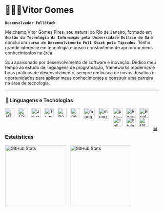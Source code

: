 # 👨🏽‍💻Vitor Gomes


**`Desenvolvedor FullStack`**

Me chamo Vitor Gomes Pires, sou natural do Rio de Janeiro, formado em **`Gestão da Tecnologia da Informação pela Universidade Estácio de Sá`** e concluí um **`curso de Desenvolvimento Full Stack pela Tipcodes`**. Tenho grande interesse em tecnologia e busco constantemente aprimorar meus conhecimentos na área.

Sou apaixonado por desenvolvimento de software e inovação. Dedico meu tempo ao estudo de linguagens de programação, frameworks modernos e boas práticas de desenvolvimento, sempre em busca de novos desafios e oportunidades para aplicar meus conhecimentos e construir uma carreira na área de tecnologia.

---

### 🤖 Linguagens e Tecnologias

<img 
    align="left" 
    alt="HTML"
    title="HTML" 
    width="30px" 
    style="padding-right: 10px;" 
    src="https://cdn.jsdelivr.net/gh/devicons/devicon@latest/icons/html5/html5-original.svg" 
/>
<img 
    align="left" 
    alt="CSS" 
    title="CSS"
    width="30px" 
    style="padding-right: 10px;" 
    src="https://cdn.jsdelivr.net/gh/devicons/devicon@latest/icons/css3/css3-original.svg" 
/>

<img 
    align="left" 
    alt="JavaScript" 
    title="JavaScript"
    width="30px" 
    style="padding-right: 10px;" 
    src="https://cdn.jsdelivr.net/gh/devicons/devicon@latest/icons/javascript/javascript-original.svg" 
/>
<img 
    align="left" 
    alt="TypeScript"
    title="TypeScript" 
    width="30px" 
    style="padding-right: 10px;" 
    src="https://cdn.jsdelivr.net/gh/devicons/devicon@latest/icons/typescript/typescript-original.svg" 
/>
<img align="left" alt="NodeJS" width="30px" style="padding-right:10px;" src="https://cdn.jsdelivr.net/gh/devicons/devicon/icons/nodejs/nodejs-original.svg" />
<img
        align="left"
        alt="mysql"
        title="mysql"
        width="30px"
        style="padding-right: 10px;"
        src="https://cdn.jsdelivr.net/gh/devicons/devicon@latest/icons/mysql/mysql-original-wordmark.svg" />
          
 <img 
      align="left"
      alt="mongodb"
      title="mongodb"
       width="35px"
      style="padding-right: 10px;"
       src="https://cdn.jsdelivr.net/gh/devicons/devicon@latest/icons/mongodb/mongodb-plain-wordmark.svg" />
       <img 
            align="left"
            alt="mongoose"
            title="mongoose"
            width="35px"
            style="padding-right: 10px;"
            src="https://cdn.jsdelivr.net/gh/devicons/devicon@latest/icons/mongoose/mongoose-original-wordmark.svg" />
             <img
             align="left"
             alt="prisma"
             title="prisma"
             width="30px"
             style="padding-right: 10px;"
             src="https://cdn.jsdelivr.net/gh/devicons/devicon@latest/icons/prisma/prisma-original.svg" />
          
          
<img 
    align="left" 
    alt="React"
    title="React" 
    width="30px" 
    style="padding-right: 10px;" 
    src="https://cdn.jsdelivr.net/gh/devicons/devicon@latest/icons/react/react-original.svg" 
/>
<img 
    align="left" 
    alt="Bootstrap"
    title="Bootstrap" 
    width="30px" 
    style="padding-right: 10px;" 
    src="https://cdn.jsdelivr.net/gh/devicons/devicon@latest/icons/bootstrap/bootstrap-original.svg" 
/>
<img 
    align="left" 
    alt="Tailwind" 
    title="Tailwind"
    width="30px" 
    style="padding-right: 10px;" 
    src="https://cdn.jsdelivr.net/gh/devicons/devicon@latest/icons/tailwindcss/tailwindcss-original.svg" 
/>
<img
  align="left"
  alt="Styled Components"
  title="Styled Components"
  width="30px"
  style="padding-right: 10px;"
  src="https://raw.githubusercontent.com/styled-components/brand/master/styled-components.png" />


<img 
    align="left" 
    alt="Git" 
    title="Git"
    width="30px" 
    style="padding-right: 10px;" 
    src="https://cdn.jsdelivr.net/gh/devicons/devicon@latest/icons/git/git-original.svg" 
/>


<br/>
<br/>

### 📊 Estatísticas

<p>
  <img 
    align="left" 
    alt="GitHub Stats" 
    height="200" 
    style="padding-right: 10px;" 
    src="https://github-readme-stats.vercel.app/api?username=vitor1112&show_icons=true&theme=tokyonight&include_all_commits=true&locale=pt-br" 
  />

<img 
      align="left" 
      alt="GitHub Stats" 
      height="200" 
      src="https://github-readme-stats.vercel.app/api/top-langs/?username=vitor1112&theme=tokyonight&layout=compact&custom_title=Tecnologias&langs_count=3" 
  />

</p>
</p>


